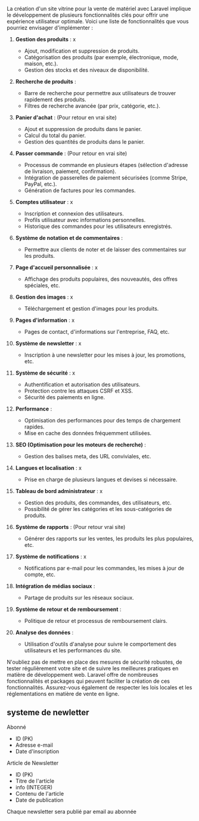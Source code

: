La création d'un site vitrine pour la vente de matériel avec Laravel implique le développement de plusieurs fonctionnalités clés pour offrir une expérience utilisateur optimale. Voici une liste de fonctionnalités que vous pourriez envisager d'implémenter :

1. **Gestion des produits** : x
   - Ajout, modification et suppression de produits.
   - Catégorisation des produits (par exemple, électronique, mode, maison, etc.).
   - Gestion des stocks et des niveaux de disponibilité.

2. **Recherche de produits** :
   - Barre de recherche pour permettre aux utilisateurs de trouver rapidement des produits.
   - Filtres de recherche avancée (par prix, catégorie, etc.).

3. **Panier d'achat** : (Pour retour en vrai site)
   - Ajout et suppression de produits dans le panier.
   - Calcul du total du panier.
   - Gestion des quantités de produits dans le panier.

4. **Passer commande** : (Pour retour en vrai site)
   - Processus de commande en plusieurs étapes (sélection d'adresse de livraison, paiement, confirmation).
   - Intégration de passerelles de paiement sécurisées (comme Stripe, PayPal, etc.).
   - Génération de factures pour les commandes.

5. **Comptes utilisateur** : x
   - Inscription et connexion des utilisateurs.
   - Profils utilisateur avec informations personnelles.
   - Historique des commandes pour les utilisateurs enregistrés.

6. **Système de notation et de commentaires** :
   - Permettre aux clients de noter et de laisser des commentaires sur les produits.

7. **Page d'accueil personnalisée** : x
   - Affichage des produits populaires, des nouveautés, des offres spéciales, etc.

8. **Gestion des images** : x
   - Téléchargement et gestion d'images pour les produits.

9. **Pages d'information** : x
   - Pages de contact, d'informations sur l'entreprise, FAQ, etc.

10. **Système de newsletter** : x
    - Inscription à une newsletter pour les mises à jour, les promotions, etc.

11. **Système de sécurité** : x
    - Authentification et autorisation des utilisateurs.
    - Protection contre les attaques CSRF et XSS.
    - Sécurité des paiements en ligne.

12. **Performance** :
    - Optimisation des performances pour des temps de chargement rapides.
    - Mise en cache des données fréquemment utilisées.

13. **SEO (Optimisation pour les moteurs de recherche)** :
    - Gestion des balises meta, des URL conviviales, etc.

14. **Langues et localisation** : x
    - Prise en charge de plusieurs langues et devises si nécessaire.

15. **Tableau de bord administrateur** : x
    - Gestion des produits, des commandes, des utilisateurs, etc.
    - Possibilité de gérer les catégories et les sous-catégories de produits.

16. **Système de rapports** : (Pour retour vrai site)
    - Générer des rapports sur les ventes, les produits les plus populaires, etc.

17. **Système de notifications** : x
    - Notifications par e-mail pour les commandes, les mises à jour de compte, etc.

18. **Intégration de médias sociaux** :
    - Partage de produits sur les réseaux sociaux.

19. **Système de retour et de remboursement** :
    - Politique de retour et processus de remboursement clairs.

20. **Analyse des données** :
    - Utilisation d'outils d'analyse pour suivre le comportement des utilisateurs et les performances du site.

N'oubliez pas de mettre en place des mesures de sécurité robustes, de tester régulièrement votre site et de suivre les meilleures pratiques en matière de développement web. Laravel offre de nombreuses fonctionnalités et packages qui peuvent faciliter la création de ces fonctionnalités. Assurez-vous également de respecter les lois locales et les réglementations en matière de vente en ligne.

## systeme de newletter
Abonné
- ID (PK)
- Adresse e-mail
- Date d'inscription

Article de Newsletter
- ID (PK)
- Titre de l'article
- info (INTEGER)
- Contenu de l'article
- Date de publication

Chaque newsletter sera publié par email au abonnée

